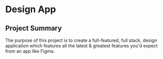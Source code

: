 # Design App
## Project Summary
The purpose of this project is to create a full-featured, full stack, design application which features all the latest & greatest features you'd expect from an app like Figma.


